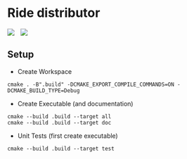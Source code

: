 # Ride distributor
<img src="https://travis-ci.org/ob-algdatii-ss18/leistungsnachweis-ride-distributor.svg?branch=master" style="float: left;margin-right:1em;">
<img src="https://coveralls.io/repos/github/ob-algdatii-ss18/leistungsnachweis-ride-distributor/badge.svg?branch=master" style="float: left;">
<br>

## Setup
* Create Workspace
```
cmake . -B".build" -DCMAKE_EXPORT_COMPILE_COMMANDS=ON -DCMAKE_BUILD_TYPE=Debug
```

* Create Executable (and documentation)
```
cmake --build .build --target all
cmake --build .build --target doc
```

* Unit Tests (first create executable)
```
cmake --build .build --target test
```
